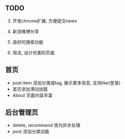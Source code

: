 


## TODO
3. 开发chrome扩展, 方便提交news

4. 新浪微博分享

5. 良好的搜索功能

6. 简洁, 设计优美的页面



## 首页

* post item 添加分类或tag, 展示更多信息, 支持like(登录)
* 首页添加滑动加载
* About 页面内容丰富



## 后台管理页

* delete, recommend 改为异步处理
* post 添加分类功能
